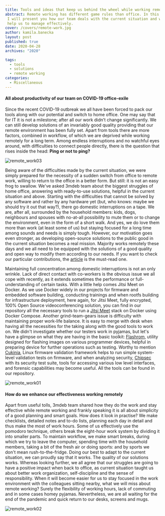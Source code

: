 ```yaml
---
title: Tools and ideas that keep us behind the wheel while working remotely.
abstract: Remote working has different game rules than office. In this post
 I will present you how our team deals with the current situation and what tools
 help us to manage effectively.
cover: /covers/remote-work.jpg
author: kamila.banecka
layout: post
published: true
date: 2020-04-28
archives: "2020"

tags:
  - tools
  - solutions
  - remote working
categories:
  - Miscellaneous
---
```


#### All about productivity of our team on COVID-19 office-exile

Since the recent COVID-19 outbreak we all have been forced to pack our tools
along with our potential and switch to home office. One may say that for IT it
is not a milestone; after all our work didn’t change significantly. We can
still develop solutions of an invariably good quality providing that our remote
environment has been fully set. Apart from tools there are more factors,
combined in workflow, of which we are deprived while working remotely for a
long term. Among endless interruptions and no watchful eyes around, with
difficulties to connect people directly, there is the question that rises
inside the head: **Ping or not to ping?**

![remote_work03](/img/remote_work03.png)

Being aware of the difficulties made by the current situation, we were simply
prepared for the necessity of a sudden switch from office to remote work,
willing to return to the office in a better form. But still: it is not an easy
frog to swallow. We've asked 3mdeb team about the biggest struggles of home
office, answering with ready-to-use solutions, helpful in the current situation
and above. Starting with the difficulties that cannot be solved by any software
and rather by any hardware yet (but, who knows: maybe we should try it out that
way?), there go domestic interruptions on a tape. We are, after all, surrounded
by the household members: kids, dogs, neighbours and spouses with no-at-all
possibility to mute them or to change the environment, even in the form of a
short walk. And yes, we do love them more than work (at least some of us) but
staying focused for a long time among sounds and needs is simply tough. However,
our motivation goes even stronger, as developing open-source solutions to the
public good in the current situation becomes a real mission. Majority works
remotely these days and we all need to be equipped with the solutions of a good
quality and open way to modify them according to our needs. If you want to check
our particular contributions, the
[article](https://blog.3mdeb.com/2020/2020-04-16-3mdeb-contrib-q1/) is the
must-read one.

Maintaining full concentration among domestic interruptions is not an only
wrinkle. Lack of direct contact with co-workers is the obvious issue we all cope
with recently, as it extends sometimes the performance or full-understanding of
certain tasks. With a little help comes Jitsi Meet on Docker. As we use Docker
widely in our projects for firmware and embedded software building, conducting
trainings and when rootfs building for infrastructure deployment, here again,
for Jitsi Meet, fully encrypted, 100% Open Source videoconferencing solution,
you can find in our repository all the necessary tools to run a [Jitsi
Meet](https://github.com/jitsi/docker-jitsi-meet) stack on Docker using Docker
Compose. Another grind-team-gears issue is difficulty with maintaining proper
work-life balance. It is easy to merge with desk when having all the necessities
for the taking along with the good tools to work on. We didn't investigate
whether our testers work in pyjamas, but let's have a glimpse on what they are
having in the basic toolkit: [Flashrom](https://github.com/3mdeb/flashrom),
utility designed for flashing images on various programmer devices, helpful in
preparing device for further operations such as testing. Worthy to mention
[Cukinia](https://github.com/3mdeb/cukinia), Linux firmware validation framework
helps to run simple system-level validation tests on firmware, and when
analyzing security, [Chipsec](https://github.com/chipsec/chipsec) with its
security test suite, tools for accessing various low level interfaces, and
forensic capabilities may become useful. All the tools can be found in our
repository.

![remote_work01](/img/remote_work01.jpg)

#### How do we enhance our effectiveness working remotely

Apart from useful tolls, 3mdeb team shared how they do the work and stay
effective while remote working and frankly speaking it is all about simplicity
of a good planning and smart goals. How does it look in practise? We make
checklists, detailed notes and to-do lists, planning each day in detail and
thus make the most of work hours. Some of us effectively use the pomodoro
technique, others break the eight-hour work system by dividing it into smaller
parts. To maintain workflow, we make smart breaks, during which we try to
leave the computer, spending time with the household members, taking a bit of
the fresh air or doing sports: and by sports we don't mean rush-to-the-fridge.
Doing our best to adapt to the current situation, we can proudly say that it
works. The quality of our solutions works. Whereas looking further, we all
agree that our struggles are going to have a positive impact when back to
office, as current situation taught us about better work organization,
self-discipline and the sense of responsibility. When it will become easier
for us to stay focused in the work environment with the colleagues sitting
nearby, what we will miss about remote working? Surely the flexibility of
working hours, lack of commuting and in some cases homey pyjamas.
Nevertheless, we are all waiting for the end of the pandemic and quick return
to our desks, screens and mugs.

![remote_work02](/img/remote_work02.jpg)
